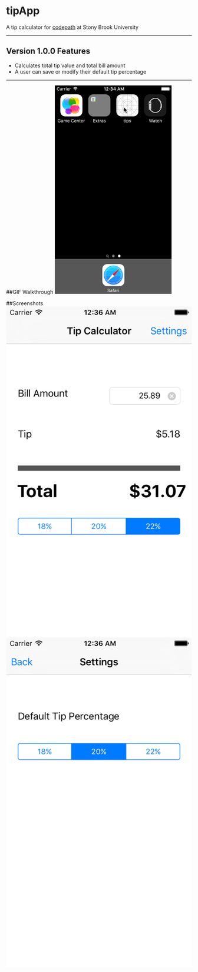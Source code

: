 # tipApp
A tip calculator for [codepath](www.codepath.com) at Stony Brook University


***
## Version 1.0.0 Features

* Calculates total tip value and total bill amount
* A user can save or modify their default tip percentage


***
##GIF Walkthrough
![walkthrough](/media/walkthroughfull.gif)

##Screenshots
![main page](/media/mainpage.png)
![settings](/media/settings.png)
